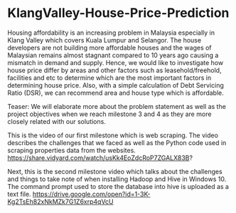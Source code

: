 # KlangValley-House-Price-Prediction

Housing affordability is an increasing problem in Malaysia especially in Klang Valley which covers Kuala Lumpur and Selangor.
The house developers are not building more affordable houses and the wages of Malaysian remains almost stagnant compared to 10 years ago causing a mismatch in demand and supply.
Hence, we would like to investigate how house price differ by areas and other factors such as leasehold/freehold, facilities and etc to determine which are the most important factors in determining house price.
Also, with a simple calculation of Debt Servicing Ratio (DSR), we can recommend area and house type which is affordable.

Teaser: We will elaborate more about the problem statement as well as the project objectives when we reach milestone 3 and 4 as they are more closely related with our solutions.

This is the video of our first milestone which is web scraping.
The video describes the challenges that we faced as well as the Python code used in scraping properties data from the websites.
https://share.vidyard.com/watch/usKk4EoZdcRoP7ZGALX83B?

Next, this is the second milestone video which talks about the challenges and things to take note of when installing Hadoop and Hive in Windows 10. The command prompt used to store the database into hive is uploaded as a text file.
https://drive.google.com/open?id=1-3K-Kg2TsEh82xNkMZk7G1Z6xrp4qVcU





